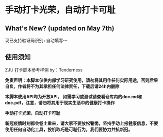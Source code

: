 # 手动打卡光荣，自动打卡可耻

## What's New? (updated on May 7th)

现已支持验证码识别+自动填写～

## 使用须知

ZJU 打卡脚本参考样例 by：Tenderness

**免责声明：本脚本仅供内部学习研究使用，请勿将其用作任何实际用途，否则后果自负，作者将不为其承担任何法律责任，下载后请24h内删除**

**本脚本使用API均为开放API， 如需学习或测试请查看仓库内的doc.md和doc.pdf，注意，请勿将其用于现实生活中的健康打卡操作**

**手动打卡光荣，自动打卡可耻**

**新冠疫情时刻都会卷土重来，请大家不要放松警惕，坚持手动上报健康信息，不要使用任何自动化工具，投机取巧是可耻行为，我们要协力共抗新冠。**
